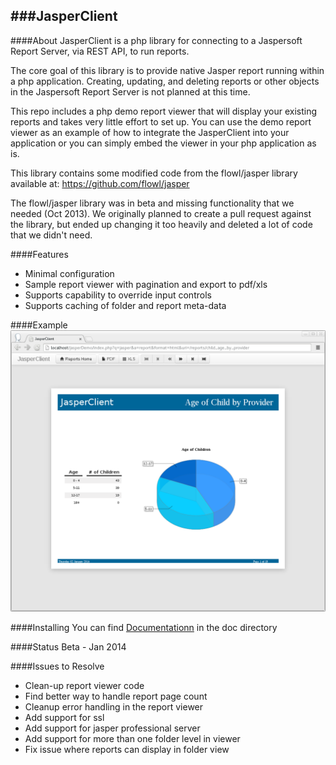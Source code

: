 ###JasperClient
--


####About
JasperClient is a php library for connecting to a Jaspersoft Report Server,
via REST API, to run reports.

The core goal of this library is to provide native Jasper report running within
a php application. Creating, updating, and deleting reports or other objects
in the Jaspersoft Report Server is not planned at this time.

This repo includes a php demo report viewer that will display your existing
reports and takes very little effort to set up.  You can use the demo report
viewer as an example of how to integrate the JasperClient into your application
or you can simply embed the viewer in your php application as is.

This library contains some modified code from the flowl/jasper library available at:
https://github.com/flowl/jasper

The flowl/jasper library was in beta and missing functionality that we needed
(Oct 2013). We originally planned to create a pull request against the library,
but ended up changing it too heavily and deleted a lot of code that we didn't
need.


####Features
* Minimal configuration
* Sample report viewer with pagination and export to pdf/xls
* Supports capability to override input controls
* Supports caching of folder and report meta-data


####Example
![JasperClient Demo](doc/img/JasperClientDemo1.png)


####Installing
You can find [Documentationn](doc/install.md "Documentation") in the doc directory

####Status
Beta - Jan 2014


####Issues to Resolve
* Clean-up report viewer code
* Find better way to handle report page count
* Cleanup error handling in the report viewer
* Add support for ssl
* Add support for jasper professional server
* Add support for more than one folder level in viewer
* Fix issue where reports can display in folder view
